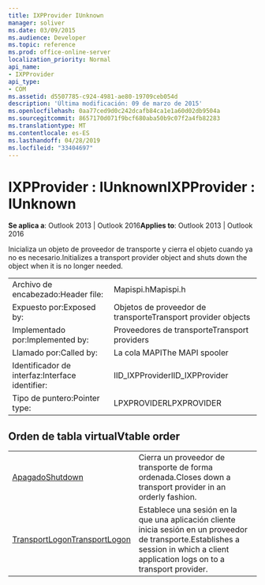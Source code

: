 ```yaml
---
title: IXPProvider IUnknown
manager: soliver
ms.date: 03/09/2015
ms.audience: Developer
ms.topic: reference
ms.prod: office-online-server
localization_priority: Normal
api_name:
- IXPProvider
api_type:
- COM
ms.assetid: d5507785-c924-4981-ae80-19709ceb054d
description: 'Última modificación: 09 de marzo de 2015'
ms.openlocfilehash: 0aa77ced9d0c242dcafb84ca1e1a60d02db9504a
ms.sourcegitcommit: 8657170d071f9bcf680aba50b9c07f2a4fb82283
ms.translationtype: MT
ms.contentlocale: es-ES
ms.lasthandoff: 04/28/2019
ms.locfileid: "33404697"
---
```

# <a name="ixpprovider--iunknown"></a><span data-ttu-id="ddcc1-103">IXPProvider : IUnknown</span><span class="sxs-lookup"><span data-stu-id="ddcc1-103">IXPProvider : IUnknown</span></span>

  
  
<span data-ttu-id="ddcc1-104">**Se aplica a**: Outlook 2013 | Outlook 2016</span><span class="sxs-lookup"><span data-stu-id="ddcc1-104">**Applies to**: Outlook 2013 | Outlook 2016</span></span> 
  
<span data-ttu-id="ddcc1-105">Inicializa un objeto de proveedor de transporte y cierra el objeto cuando ya no es necesario.</span><span class="sxs-lookup"><span data-stu-id="ddcc1-105">Initializes a transport provider object and shuts down the object when it is no longer needed.</span></span>
  
|||
|:-----|:-----|
|<span data-ttu-id="ddcc1-106">Archivo de encabezado:</span><span class="sxs-lookup"><span data-stu-id="ddcc1-106">Header file:</span></span>  <br/> |<span data-ttu-id="ddcc1-107">Mapispi.h</span><span class="sxs-lookup"><span data-stu-id="ddcc1-107">Mapispi.h</span></span>  <br/> |
|<span data-ttu-id="ddcc1-108">Expuesto por:</span><span class="sxs-lookup"><span data-stu-id="ddcc1-108">Exposed by:</span></span>  <br/> |<span data-ttu-id="ddcc1-109">Objetos de proveedor de transporte</span><span class="sxs-lookup"><span data-stu-id="ddcc1-109">Transport provider objects</span></span>  <br/> |
|<span data-ttu-id="ddcc1-110">Implementado por:</span><span class="sxs-lookup"><span data-stu-id="ddcc1-110">Implemented by:</span></span>  <br/> |<span data-ttu-id="ddcc1-111">Proveedores de transporte</span><span class="sxs-lookup"><span data-stu-id="ddcc1-111">Transport providers</span></span>  <br/> |
|<span data-ttu-id="ddcc1-112">Llamado por:</span><span class="sxs-lookup"><span data-stu-id="ddcc1-112">Called by:</span></span>  <br/> |<span data-ttu-id="ddcc1-113">La cola MAPI</span><span class="sxs-lookup"><span data-stu-id="ddcc1-113">The MAPI spooler</span></span>  <br/> |
|<span data-ttu-id="ddcc1-114">Identificador de interfaz:</span><span class="sxs-lookup"><span data-stu-id="ddcc1-114">Interface identifier:</span></span>  <br/> |<span data-ttu-id="ddcc1-115">IID_IXPProvider</span><span class="sxs-lookup"><span data-stu-id="ddcc1-115">IID_IXPProvider</span></span>  <br/> |
|<span data-ttu-id="ddcc1-116">Tipo de puntero:</span><span class="sxs-lookup"><span data-stu-id="ddcc1-116">Pointer type:</span></span>  <br/> |<span data-ttu-id="ddcc1-117">LPXPROVIDER</span><span class="sxs-lookup"><span data-stu-id="ddcc1-117">LPXPROVIDER</span></span>  <br/> |
   
## <a name="vtable-order"></a><span data-ttu-id="ddcc1-118">Orden de tabla virtual</span><span class="sxs-lookup"><span data-stu-id="ddcc1-118">Vtable order</span></span>

|||
|:-----|:-----|
|[<span data-ttu-id="ddcc1-119">Apagado</span><span class="sxs-lookup"><span data-stu-id="ddcc1-119">Shutdown</span></span>](ixpprovider-shutdown.md) <br/> |<span data-ttu-id="ddcc1-120">Cierra un proveedor de transporte de forma ordenada.</span><span class="sxs-lookup"><span data-stu-id="ddcc1-120">Closes down a transport provider in an orderly fashion.</span></span>  <br/> |
|[<span data-ttu-id="ddcc1-121">TransportLogon</span><span class="sxs-lookup"><span data-stu-id="ddcc1-121">TransportLogon</span></span>](ixpprovider-transportlogon.md) <br/> |<span data-ttu-id="ddcc1-122">Establece una sesión en la que una aplicación cliente inicia sesión en un proveedor de transporte.</span><span class="sxs-lookup"><span data-stu-id="ddcc1-122">Establishes a session in which a client application logs on to a transport provider.</span></span>  <br/> |
   

